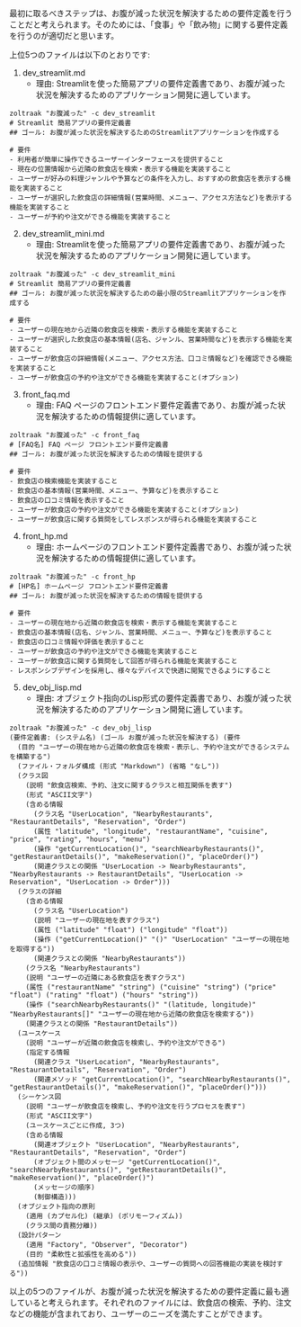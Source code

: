 最初に取るべきステップは、お腹が減った状況を解決するための要件定義を行うことだと考えられます。そのためには、「食事」や「飲み物」に関する要件定義を行うのが適切だと思います。

上位5つのファイルは以下のとおりです:

1. dev_streamlit.md
   - 理由: Streamlitを使った簡易アプリの要件定義書であり、お腹が減った状況を解決するためのアプリケーション開発に適しています。

```
zoltraak "お腹減った" -c dev_streamlit
# Streamlit 簡易アプリの要件定義書 
## ゴール: お腹が減った状況を解決するためのStreamlitアプリケーションを作成する

# 要件
- 利用者が簡単に操作できるユーザーインターフェースを提供すること
- 現在の位置情報から近隣の飲食店を検索・表示する機能を実装すること
- ユーザーが好みの料理ジャンルや予算などの条件を入力し、おすすめの飲食店を表示する機能を実装すること
- ユーザーが選択した飲食店の詳細情報(営業時間、メニュー、アクセス方法など)を表示する機能を実装すること
- ユーザーが予約や注文ができる機能を実装すること
```

2. dev_streamlit_mini.md
   - 理由: Streamlitを使った簡易アプリの要件定義書であり、お腹が減った状況を解決するためのアプリケーション開発に適しています。

```
zoltraak "お腹減った" -c dev_streamlit_mini
# Streamlit 簡易アプリの要件定義書
## ゴール: お腹が減った状況を解決するための最小限のStreamlitアプリケーションを作成する

# 要件
- ユーザーの現在地から近隣の飲食店を検索・表示する機能を実装すること
- ユーザーが選択した飲食店の基本情報(店名、ジャンル、営業時間など)を表示する機能を実装すること
- ユーザーが飲食店の詳細情報(メニュー、アクセス方法、口コミ情報など)を確認できる機能を実装すること
- ユーザーが飲食店の予約や注文ができる機能を実装すること(オプション)
```

3. front_faq.md
   - 理由: FAQ ページのフロントエンド要件定義書であり、お腹が減った状況を解決するための情報提供に適しています。

```
zoltraak "お腹減った" -c front_faq
# [FAQ名] FAQ ページ フロントエンド要件定義書
## ゴール: お腹が減った状況を解決するための情報を提供する

# 要件
- 飲食店の検索機能を実装すること
- 飲食店の基本情報(営業時間、メニュー、予算など)を表示すること
- 飲食店の口コミ情報を表示すること
- ユーザーが飲食店の予約や注文ができる機能を実装すること(オプション)
- ユーザーが飲食店に関する質問をしてレスポンスが得られる機能を実装すること
```

4. front_hp.md
   - 理由: ホームページのフロントエンド要件定義書であり、お腹が減った状況を解決するための情報提供に適しています。

```
zoltraak "お腹減った" -c front_hp
# [HP名] ホームページ フロントエンド要件定義書
## ゴール: お腹が減った状況を解決するための情報を提供する

# 要件
- ユーザーの現在地から近隣の飲食店を検索・表示する機能を実装すること
- 飲食店の基本情報(店名、ジャンル、営業時間、メニュー、予算など)を表示すること
- 飲食店の口コミ情報や評価を表示すること
- ユーザーが飲食店の予約や注文ができる機能を実装すること
- ユーザーが飲食店に関する質問をして回答が得られる機能を実装すること
- レスポンシブデザインを採用し、様々なデバイスで快適に閲覧できるようにすること
```

5. dev_obj_lisp.md
   - 理由: オブジェクト指向のLisp形式の要件定義書であり、お腹が減った状況を解決するためのアプリケーション開発に適しています。

```
zoltraak "お腹減った" -c dev_obj_lisp
(要件定義書: (システム名) (ゴール お腹が減った状況を解決する) (要件 
  (目的 "ユーザーの現在地から近隣の飲食店を検索・表示し、予約や注文ができるシステムを構築する")
  (ファイル・フォルダ構成 (形式 "Markdown") (省略 "なし"))
  (クラス図 
    (説明 "飲食店検索、予約、注文に関するクラスと相互関係を表す")
    (形式 "ASCII文字")
    (含める情報 
      (クラス名 "UserLocation", "NearbyRestaurants", "RestaurantDetails", "Reservation", "Order")
      (属性 "latitude", "longitude", "restaurantName", "cuisine", "price", "rating", "hours", "menu")
      (操作 "getCurrentLocation()", "searchNearbyRestaurants()", "getRestaurantDetails()", "makeReservation()", "placeOrder()")
      (関連クラスとの関係 "UserLocation -> NearbyRestaurants", "NearbyRestaurants -> RestaurantDetails", "UserLocation -> Reservation", "UserLocation -> Order")))
  (クラスの詳細
    (含める情報
      (クラス名 "UserLocation")
      (説明 "ユーザーの現在地を表すクラス")
      (属性 ("latitude" "float") ("longitude" "float"))
      (操作 ("getCurrentLocation()" "()" "UserLocation" "ユーザーの現在地を取得する"))
      (関連クラスとの関係 "NearbyRestaurants"))
    (クラス名 "NearbyRestaurants")
    (説明 "ユーザーの近隣にある飲食店を表すクラス")
    (属性 ("restaurantName" "string") ("cuisine" "string") ("price" "float") ("rating" "float") ("hours" "string"))
    (操作 ("searchNearbyRestaurants()" "(latitude, longitude)" "NearbyRestaurants[]" "ユーザーの現在地から近隣の飲食店を検索する"))
    (関連クラスとの関係 "RestaurantDetails"))
  (ユースケース
    (説明 "ユーザーが近隣の飲食店を検索し、予約や注文ができる")
    (指定する情報 
      (関連クラス "UserLocation", "NearbyRestaurants", "RestaurantDetails", "Reservation", "Order")
      (関連メソッド "getCurrentLocation()", "searchNearbyRestaurants()", "getRestaurantDetails()", "makeReservation()", "placeOrder()")))
  (シーケンス図
    (説明 "ユーザーが飲食店を検索し、予約や注文を行うプロセスを表す")
    (形式 "ASCII文字")
    (ユースケースごとに作成, 3つ)
    (含める情報
      (関連オブジェクト "UserLocation", "NearbyRestaurants", "RestaurantDetails", "Reservation", "Order")
      (オブジェクト間のメッセージ "getCurrentLocation()", "searchNearbyRestaurants()", "getRestaurantDetails()", "makeReservation()", "placeOrder()")
      (メッセージの順序)
      (制御構造)))
  (オブジェクト指向の原則
    (適用 (カプセル化) (継承) (ポリモーフィズム))
    (クラス間の責務分離))
  (設計パターン
    (適用 "Factory", "Observer", "Decorator")
    (目的 "柔軟性と拡張性を高める"))
  (追加情報 "飲食店の口コミ情報の表示や、ユーザーの質問への回答機能の実装を検討する"))
```

以上の5つのファイルが、お腹が減った状況を解決するための要件定義に最も適していると考えられます。それぞれのファイルには、飲食店の検索、予約、注文などの機能が含まれており、ユーザーのニーズを満たすことができます。